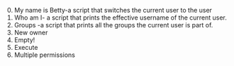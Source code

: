 0. My name is Betty-a script that switches the current user to the user
1. Who am I- a script that prints the effective username of the current user.
2. Groups -a script that prints all the groups the current user is part of.
3. New owner
4. Empty!
5. Execute
6. Multiple permissions 
